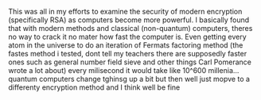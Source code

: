 This was all in my efforts to examine the security of modern encryption (specifically RSA) as computers become more powerful. 
I basically found that with modern methods and classical (non-quantum) computers, theres no way to crack it no mater how fast the computer is.
Even getting every atom in the universe to do an iteration of Fermats factoring method (the fastes method i tested, dont tell my teachers there are supposedly faster ones 
such as general number field sieve and other things Carl Pomerance wrote a lot about) every milisecond it would take like 10^600 millenia...
quantum computers change tghinsg up a bit but then well just mopve to a differenty encryption method and I think well be fine

